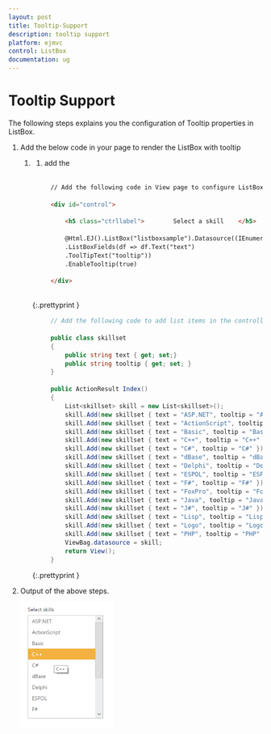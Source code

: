 ```yaml
---
layout: post
title: Tooltip-Support
description: tooltip support
platform: ejmvc
control: ListBox
documentation: ug
---
```


# Tooltip Support

The following steps explains you the configuration of Tooltip properties in ListBox.

1. Add the below code in your page to render the ListBox with tooltip

	1. 1. add the 
	
       ~~~ html
	   
			// Add the following code in View page to configure ListBox widget
			
			<div id="control">    
			
				<h5 class="ctrllabel">        Select a skill    </h5>    
			
				@Html.EJ().ListBox("listboxsample").Datasource((IEnumerable<skillset>)ViewBag.datasource)
				.ListBoxFields(df => df.Text("text")
				.ToolTipText("tooltip")) 
				.EnableTooltip(true)
				
			</div>
			
       ~~~
	   {:.prettyprint }
	   
       ~~~ cs
			// Add the following code to add list items in the controller page        
			
			public class skillset        
			{            
				public string text { get; set;}            
				public string tooltip { get; set; }        
			}    
			
			public ActionResult Index()        
			{            
				List<skillset> skill = new List<skillset>();            
				skill.Add(new skillset { text = "ASP.NET", tooltip = "ASP.NET" });            
				skill.Add(new skillset { text = "ActionScript", tooltip = "ActionScript" });            
				skill.Add(new skillset { text = "Basic", tooltip = "Basic" });            
				skill.Add(new skillset { text = "C++", tooltip = "C++" });            
				skill.Add(new skillset { text = "C#", tooltip = "C#" });            
				skill.Add(new skillset { text = "dBase", tooltip = "dBase" });            
				skill.Add(new skillset { text = "Delphi", tooltip = "Delphi" });            
				skill.Add(new skillset { text = "ESPOL", tooltip = "ESPOL" });            
				skill.Add(new skillset { text = "F#", tooltip = "F#" });            
				skill.Add(new skillset { text = "FoxPro", tooltip = "FoxPro" });            
				skill.Add(new skillset { text = "Java", tooltip = "Java" });            
				skill.Add(new skillset { text = "J#", tooltip = "J#" });            
				skill.Add(new skillset { text = "Lisp", tooltip = "Lisp" });            
				skill.Add(new skillset { text = "Logo", tooltip = "Logo" });            
				skill.Add(new skillset { text = "PHP", tooltip = "PHP" });            
				ViewBag.datasource = skill;            
				return View();        
			}
       ~~~
	   {:.prettyprint }


2. Output of the above steps.

	![](Tooltip-Support_images/Tooltip-Support_img1.png)